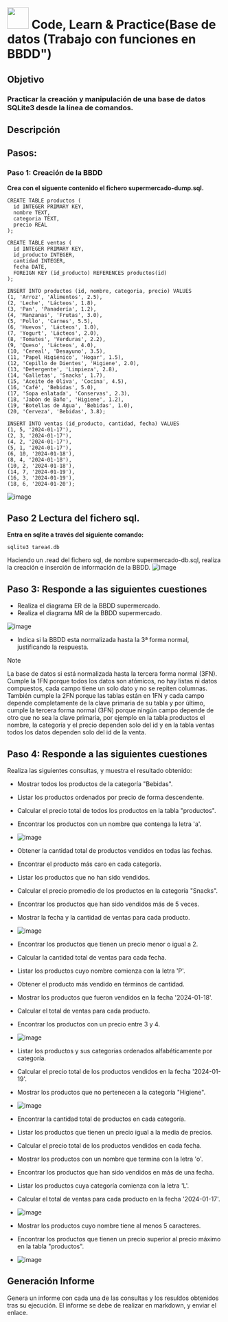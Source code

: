 # <img decoding="async" src="https://github.com/user-attachments/assets/499587a4-f43d-4ef8-ae40-f8b04240c07e" width="50px"/> Code, Learn & Practice(Base de datos (Trabajo con funciones en BBDD")
## Objetivo
### Practicar la creación y manipulación de una base de datos SQLite3 desde la línea de comandos.

## Descripción
## Pasos:
### Paso 1: Creación de la BBDD
**Crea con el siguente contenido el fichero supermercado-dump.sql.**

    CREATE TABLE productos (
      id INTEGER PRIMARY KEY,
      nombre TEXT,
      categoria TEXT,
      precio REAL
    );

    CREATE TABLE ventas (
      id INTEGER PRIMARY KEY,
      id_producto INTEGER,
      cantidad INTEGER,
      fecha DATE,
      FOREIGN KEY (id_producto) REFERENCES productos(id)
    );

    INSERT INTO productos (id, nombre, categoria, precio) VALUES 
    (1, 'Arroz', 'Alimentos', 2.5),
    (2, 'Leche', 'Lácteos', 1.8),
    (3, 'Pan', 'Panadería', 1.2),
    (4, 'Manzanas', 'Frutas', 3.0),
    (5, 'Pollo', 'Carnes', 5.5),
    (6, 'Huevos', 'Lácteos', 1.0),
    (7, 'Yogurt', 'Lácteos', 2.0),
    (8, 'Tomates', 'Verduras', 2.2),
    (9, 'Queso', 'Lácteos', 4.0),
    (10, 'Cereal', 'Desayuno', 3.5),
    (11, 'Papel Higiénico', 'Hogar', 1.5),
    (12, 'Cepillo de Dientes', 'Higiene', 2.0),
    (13, 'Detergente', 'Limpieza', 2.8),
    (14, 'Galletas', 'Snacks', 1.7),
    (15, 'Aceite de Oliva', 'Cocina', 4.5),
    (16, 'Café', 'Bebidas', 5.0),
    (17, 'Sopa enlatada', 'Conservas', 2.3),
    (18, 'Jabón de Baño', 'Higiene', 1.2),
    (19, 'Botellas de Agua', 'Bebidas', 1.0),
    (20, 'Cerveza', 'Bebidas', 3.8);

    INSERT INTO ventas (id_producto, cantidad, fecha) VALUES 
    (1, 5, '2024-01-17'),
    (2, 3, '2024-01-17'),
    (4, 2, '2024-01-17'),
    (5, 1, '2024-01-17'),
    (6, 10, '2024-01-18'),
    (8, 4, '2024-01-18'),
    (10, 2, '2024-01-18'),
    (14, 7, '2024-01-19'),
    (16, 3, '2024-01-19'),
    (18, 6, '2024-01-20');
 ![image](https://github.com/user-attachments/assets/a24e6c1a-a5fa-4ca8-8f9c-98f7a15d4b0f)

## Paso 2 Lectura del fichero sql.
**Entra en sqlite a través del siguiente comando:**

    sqlite3 tarea4.db  

Haciendo un .read del fichero sql, de nombre supermercado-db.sql, realiza la creación e inserción de información de la BBDD.
![image](https://github.com/user-attachments/assets/092b1994-087b-4d17-825e-e50ef8e0b76b)

## Paso 3: Responde a las siguientes cuestiones
- Realiza el diagrama ER de la BBDD supermercado.
- Realiza el diagrama MR de la BBDD supermercado.
  
![image](https://github.com/user-attachments/assets/91df905e-b79b-4b48-acfb-76be8a78b967)

- Indica si la BBDD esta normalizada hasta la 3ª forma normal, justificando la respuesta.
> [!NOTE]
>La base de datos si está normalizada hasta la tercera forma normal (3FN). Cumple la 1FN porque todos los datos son atómicos, no hay listas ni datos compuestos, cada campo tiene un solo dato y no se repiten columnas. También cumple la 2FN porque las tablas están en 1FN y cada campo depende completamente de la clave primaria de su tabla y por último, cumple la tercera forma normal (3FN) porque ningún campo depende de otro que no sea la clave primaria, por ejemplo en la tabla productos el nombre, la categoría y el precio dependen solo del id y en la tabla ventas todos los datos dependen solo del id de la venta.

## Paso 4: Responde a las siguientes cuestiones
Realiza las siguientes consultas, y muestra el resultado obtenido:

- Mostrar todos los productos de la categoría "Bebidas".
- Listar los productos ordenados por precio de forma descendente.
- Calcular el precio total de todos los productos en la tabla "productos".
- Encontrar los productos con un nombre que contenga la letra 'a'.
- ![image](https://github.com/user-attachments/assets/48013880-015d-405f-9f76-6306f84e626d)

- Obtener la cantidad total de productos vendidos en todas las fechas.
- Encontrar el producto más caro en cada categoría.
- Listar los productos que no han sido vendidos.
- Calcular el precio promedio de los productos en la categoría "Snacks".
- Encontrar los productos que han sido vendidos más de 5 veces.
- Mostrar la fecha y la cantidad de ventas para cada producto.
- ![image](https://github.com/user-attachments/assets/f5d6b697-e170-4b23-8d8a-b687076c12b3)

- Encontrar los productos que tienen un precio menor o igual a 2.
- Calcular la cantidad total de ventas para cada fecha.
- Listar los productos cuyo nombre comienza con la letra 'P'.
- Obtener el producto más vendido en términos de cantidad.
- Mostrar los productos que fueron vendidos en la fecha '2024-01-18'.
- Calcular el total de ventas para cada producto.
- Encontrar los productos con un precio entre 3 y 4.
- ![image](https://github.com/user-attachments/assets/65d2b153-89ad-4f47-a217-4a3f664daada)

- Listar los productos y sus categorías ordenados alfabéticamente por categoría.
- Calcular el precio total de los productos vendidos en la fecha '2024-01-19'.
- Mostrar los productos que no pertenecen a la categoría "Higiene".
- ![image](https://github.com/user-attachments/assets/527f2c8f-d1f1-4518-b2e9-ef53bad5cafe)

- Encontrar la cantidad total de productos en cada categoría.
- Listar los productos que tienen un precio igual a la media de precios.
- Calcular el precio total de los productos vendidos en cada fecha.
- Mostrar los productos con un nombre que termina con la letra 'o'.
- Encontrar los productos que han sido vendidos en más de una fecha.
- Listar los productos cuya categoría comienza con la letra 'L'.
- Calcular el total de ventas para cada producto en la fecha '2024-01-17'.
- ![image](https://github.com/user-attachments/assets/47f3f392-4c16-4ab2-9b5f-284421a16a8e)

- Mostrar los productos cuyo nombre tiene al menos 5 caracteres.
- Encontrar los productos que tienen un precio superior al precio máximo en la tabla "productos".
- ![image](https://github.com/user-attachments/assets/f871ea24-e287-4b7a-82d5-aac24a829110)

 
## Generación Informe
Genera un informe con cada una de las consultas y los resuldos obtenidos tras su ejecución. El informe se debe de realizar en markdown, y enviar el enlace.
